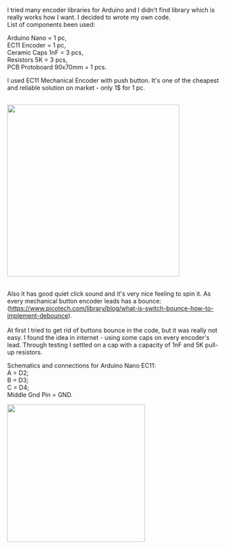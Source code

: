 

I tried many encoder libraries for Arduino and I didn't find library which is really works how I want. I decided to wrote my own code. <br/>
List of components been used: 

Arduino Nano = 1 pc,            <br/>
EC11 Encoder = 1 pc,            <br/>
Ceramic Caps 1nF = 3 pcs,       <br/>
Resistors 5K = 3 pcs,           <br/>
PCB Protoboard 90x70mm = 1 pcs. <br/>

I used EC11 Mechanical Encoder with push button. It's one of the cheapest and reliable solution on market - only 1$ for 1 pc.  

<br/>

<img src="https://github.com/user-attachments/assets/ee62ad6e-cf64-40ab-ba48-58848bedf7d2" width="400">

<br/>
<br/>

Also it has good quiet click sound and it's very nice feeling to spin it.
As every mechanical button encoder leads has a bounce: <br/>
(https://www.picotech.com/library/blog/what-is-switch-bounce-how-to-implement-debounce). <br/> <br/>
At first I tried to get rid of buttons bounce in the code, but it was really not easy.
I found the idea in internet - using some caps on every encoder's lead.
Through testing I settled on a cap with a capacity of 1nF and 5K pull-up resistors. <br/>

Schematics and connections for Arduino Nano EC11: <br/>
A = D2; <br/>
B = D3; <br/>
C = D4; <br/>
Middle Gnd Pin = GND. <br/>

<img src="https://github.com/user-attachments/assets/7b78ef99-b868-441d-bdd0-337699783461" width="320">

